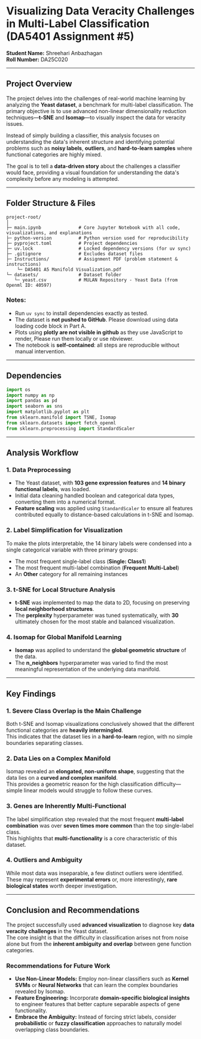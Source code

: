 # **Visualizing Data Veracity Challenges in Multi-Label Classification (DA5401 Assignment #5)**

**Student Name:** Shreehari Anbazhagan\
**Roll Number:** DA25C020

---

## Project Overview

The project delves into the challenges of real-world machine learning by analyzing the **Yeast dataset**, a benchmark for multi-label classification. The primary objective is to use advanced non-linear dimensionality reduction techniques—**t-SNE** and **Isomap**—to visually inspect the data for veracity issues.  

Instead of simply building a classifier, this analysis focuses on understanding the data's inherent structure and identifying potential problems such as **noisy labels**, **outliers**, and **hard-to-learn samples** where functional categories are highly mixed.

The goal is to tell a **data-driven story** about the challenges a classifier would face, providing a visual foundation for understanding the data's complexity before any modeling is attempted.

---

## Folder Structure & Files

```
project-root/
│
├─ main.ipynb              # Core Jupyter Notebook with all code, visualizations, and explanations
├─ python-version          # Python version used for reproducibility
├─ pyproject.toml          # Project dependencies
├─ uv.lock                 # Locked dependency versions (for uv sync)
├─ .gitignore              # Excludes dataset files
├─ Instructions/           # Assignment PDF (problem statement & instructions)
    └─ DA5401 A5 Manifold Visualization.pdf
└─ datasets/               # Dataset folder
   └─ yeast.csv            # MULAN Repository - Yeast Data (from Openml ID: 40597)
```

### Notes:

* Run `uv sync` to install dependencies exactly as tested.
* The dataset is **not pushed to GitHub**. Please download using data loading code block in Part A.
* Plots using **plotly are not visible in github** as they use JavaScript to render, Please run them locally or use nbviewer.
* The notebook is **self-contained**: all steps are reproducible without manual intervention.

---

## Dependencies

```python
import os
import numpy as np
import pandas as pd
import seaborn as sns
import matplotlib.pyplot as plt
from sklearn.manifold import TSNE, Isomap
from sklearn.datasets import fetch_openml
from sklearn.preprocessing import StandardScaler
```

---

## Analysis Workflow

### 1. Data Preprocessing
- The Yeast dataset, with **103 gene expression features** and **14 binary functional labels**, was loaded.  
- Initial data cleaning handled boolean and categorical data types, converting them into a numerical format.  
- **Feature scaling** was applied using `StandardScaler` to ensure all features contributed equally to distance-based calculations in t-SNE and Isomap.

### 2. Label Simplification for Visualization
To make the plots interpretable, the 14 binary labels were condensed into a single categorical variable with three primary groups:
- The most frequent single-label class (**Single: Class1**)
- The most frequent multi-label combination (**Frequent Multi-Label**)
- An **Other** category for all remaining instances

### 3. t-SNE for Local Structure Analysis
- **t-SNE** was implemented to map the data to 2D, focusing on preserving **local neighborhood structures**.  
- The **perplexity** hyperparameter was tuned systematically, with **30** ultimately chosen for the most stable and balanced visualization.

### 4. Isomap for Global Manifold Learning
- **Isomap** was applied to understand the **global geometric structure** of the data.  
- The **n_neighbors** hyperparameter was varied to find the most meaningful representation of the underlying data manifold.

---

## Key Findings

### 1. Severe Class Overlap is the Main Challenge
Both t-SNE and Isomap visualizations conclusively showed that the different functional categories are **heavily intermingled**.  
This indicates that the dataset lies in a **hard-to-learn** region, with no simple boundaries separating classes.

### 2. Data Lies on a Complex Manifold
Isomap revealed an **elongated, non-uniform shape**, suggesting that the data lies on a **curved and complex manifold**.  
This provides a geometric reason for the high classification difficulty—simple linear models would struggle to follow these curves.

### 3. Genes are Inherently Multi-Functional
The label simplification step revealed that the most frequent **multi-label combination** was over **seven times more common** than the top single-label class.  
This highlights that **multi-functionality** is a core characteristic of this dataset.

### 4. Outliers and Ambiguity
While most data was inseparable, a few distinct outliers were identified.  
These may represent **experimental errors** or, more interestingly, **rare biological states** worth deeper investigation.

---

## Conclusion and Recommendations

The project successfully used **advanced visualization** to diagnose key **data veracity challenges** in the Yeast dataset.  
The core insight is that the difficulty in classification arises not from noise alone but from the **inherent ambiguity and overlap** between gene function categories.

### Recommendations for Future Work
- **Use Non-Linear Models:** Employ non-linear classifiers such as **Kernel SVMs** or **Neural Networks** that can learn the complex boundaries revealed by Isomap.  
- **Feature Engineering:** Incorporate **domain-specific biological insights** to engineer features that better capture separable aspects of gene functionality.  
- **Embrace the Ambiguity:** Instead of forcing strict labels, consider **probabilistic** or **fuzzy classification** approaches to naturally model overlapping class boundaries.